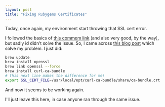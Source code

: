 ```yaml
---
layout: post
title: "Fixing Rubygems Certificates"
---
```


Today, once again, my environment start throwing that SSL cert error.

I followed the basics of [this commom link][link-1] (and also very good, by
the way), but sadly id didn't solve the issue. So, I came across
[this blog post][link-2] which solve my problem. I just did:

```bash
brew update
brew install openssl
brew link openssl --force
brew install curl-ca-bundle
# this next line makes the difference for me!
export SSL_CERT_FILE=/usr/local/opt/curl-ca-bundle/share/ca-bundle.crt
```

And now it seems to be working again.

I'll just leave this here, in case anyone ran through the same issue.

[link-1]: http://railsapps.github.io/openssl-certificate-verify-failed.html
[link-2]: http://blog.digitalpierce.com/2013/11/28/gem-install-unable-to-download-data/
